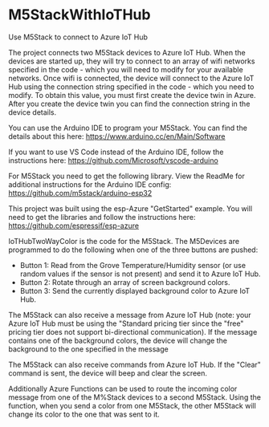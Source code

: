 # M5StackWithIoTHub
Use M5Stack to connect to Azure IoT Hub

The project connects two M5Stack devices to Azure IoT Hub.  When the devices are started up, they will try to connect to an array of wifi networks specified in the code - which you will need to modify for your available networks. Once wifi is connected, the device will connect to the Azure IoT Hub using the connection string specified in the code - which you need to modify. To obtain this value, you must first create the device twin in Azure. After you create the device twin you can find the connection string in the device details.

You can use the Arduino IDE to program your M5Stack. You can find the details about this here: https://www.arduino.cc/en/Main/Software

If you want to use VS Code instead of the Arduino IDE, follow the instructions here: https://github.com/Microsoft/vscode-arduino

For M5Stack you need to get the following library. View the ReadMe for additional instructions for the Arduino IDE config:  https://github.com/m5stack/arduino-esp32

This project was built using the esp-Azure "GetStarted" example. You will need to get the libraries and follow the instructions here: https://github.com/espressif/esp-azure


IoTHubTwoWayColor is the code for the M5Stack. The M5Devices are programmed to do the following when one of the three buttons are pushed:
<UL>
  <LI>Button 1: Read from the Grove Temperature/Humidity sensor (or use random values if the sensor is not present) and send it to Azure IoT Hub.</LI>
  <LI>Button 2: Rotate through an array of screen background colors.</LI>
  <LI>Button 3: Send the currently displayed background color to Azure IoT Hub.</LI>
</UL>

The M5Stack can also receive a message from Azure IoT Hub (note: your Azure IoT Hub must be using the "Standard pricing tier since the "free" pricing tier does not support bi-directional communication).  If the message contains one of the background colors, the device will change the background to the one specified in the message

The M5Stack can also receive commands from Azure IoT Hub.  If the "Clear" command is sent, the device will beep and clear the screen.

Additionally Azure Functions can be used to route the incoming color message from one of the M%Stack devices to a second M5Stack. Using the function, when you send a color from one M5Stack, the other M5Stack will change its color to the one that was sent to it.
